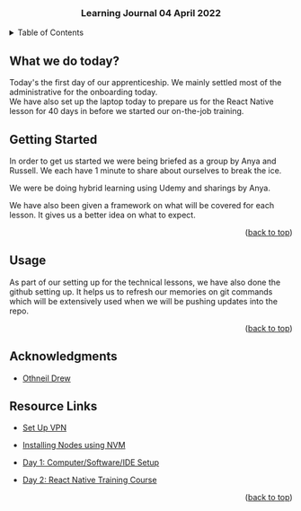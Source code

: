 <div id="top"></div>

<br />

<h3 align="center">Learning Journal 04 April 2022</h3>

<!-- TABLE OF CONTENTS -->
<details>
  <summary>Table of Contents</summary>
  <ul>
    <li><a href="#what-we-do-today">What we do today?</a></li>
    <li><a href="#getting-started">Getting Started</a></li>
    <li><a href="#usage">Usage</a></li>
    <li><a href="#acknowledgments">Acknowledgments</a></li>
    <li><a href="#resource-links">Resource Links</a></li>
      </ul>
     
</details>

<!-- ABOUT THE PROJECT -->
## What we do today?

Today's the first day of our apprenticeship. We mainly settled most of the administrative for the onboarding today. 
<br/>
We have also set up the laptop today to prepare us for the React Native lesson for 40 days in before we started our on-the-job training.

<!-- GETTING STARTED -->
## Getting Started

In order to get us started we were being briefed as a group by Anya and Russell. We each have 1 minute to share about ourselves to break the ice.

We were be doing hybrid learning using Udemy and sharings by Anya.

We have also been given a framework on what will be covered for each lesson. It gives us a better idea on what to expect.

<p align="right">(<a href="#top">back to top</a>)</p>

## Usage

As part of our setting up for the technical lessons, we have also done the github setting up. It helps us to refresh our memories on git commands which will be extensively used when we will be pushing updates into the repo.

<p align="right">(<a href="#top">back to top</a>)</p>

<!-- ACKNOWLEDGMENTS -->
## Acknowledgments

* [Othneil Drew](https://github.com/othneildrew/Best-README-Template)

<!-- Resource Links -->
## Resource Links
* [Set Up VPN](https://drive.google.com/drive/folders/1zX37rof2u_ZkxZECg0OvjTi_5zcyRAz6)

* [Installing Nodes using NVM](https://docs.google.com/document/u/0/d/1dhSSTBQFAjUeBQ5ldD81IaC7koNznq4zCHfH1qmHDzM/mobilebasic?usp=gmail_thread)

* [Day 1: Computer/Software/IDE Setup](https://docs.google.com/document/d/1Mdpnr2owPIfNweP-585h9gG_6qRJ7o5y29WdMhK35w0/edit#heading=h.qgdfwuj69koo)

* [Day 2: React Native Training Course](https://docs.google.com/document/d/1xVfj6FU5U66KOUrjjZkWJ3uAaclqmt_RvZVPtJvKo6w/edit)

<p align="right">(<a href="#top">back to top</a>)</p>

